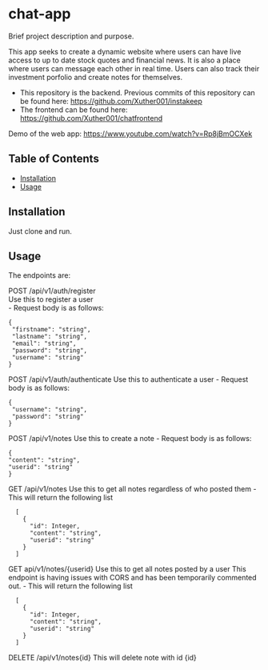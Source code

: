 # chat-app

Brief project description and purpose.

This app seeks to create a dynamic website where users can have live access to up to date stock quotes and financial news.
It is also a place where users can message each other in real time. Users can also track their investment porfolio and
create notes for themselves.

- This repository is the backend.
 Previous commits of this repository can be found here: https://github.com/Xuther001/instakeep
- The frontend can be found here: https://github.com/Xuther001/chatfrontend

Demo of the web app: https://www.youtube.com/watch?v=Rp8jBmOCXek

## Table of Contents

- [Installation](#installation)
- [Usage](#usage)

## Installation

Just clone and run.

## Usage

The endpoints are:

POST /api/v1/auth/register  
    Use this to register a user  
    - Request body is as follows:  
   
    {
     "firstname": "string",
     "lastname": "string",
     "email": "string",
     "password": "string",
     "username": "string"
    }

POST /api/v1/auth/authenticate
    Use this to authenticate a user
    - Request body is as follows:

    {
     "username": "string",
     "password": "string"
    }

POST /api/v1/notes
    Use this to create a note
    - Request body is as follows:
    
    {
    "content": "string",
    "userid": "string"
    }

GET /api/v1/notes
    Use this to get all notes regardless of who posted them
    - This will return the following list
      
      [
        {
          "id": Integer,
          "content": "string",
          "userid": "string"
        }
      ]

GET api/v1/notes/{userid}
    Use this to get all notes posted by a user
    This endpoint is having issues with CORS and has been temporarily commented out.
    - This will return the following list

      [
        {
          "id": Integer,
          "content": "string",
          "userid": "string"
        }
      ]

DELETE /api/v1/notes{id}
    This will delete note with id {id}















